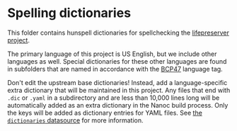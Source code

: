 # Spelling dictionaries

This folder contains hunspell dictionaries for spellchecking the [lifepreserver
project](https://github.com/pentandra/lifepreserver).

The primary language of this project is US English, but we include other
languages as well. Special dictionaries for these other languages are found in
subfolders that are named in accordance with the
[BCP47](https://tools.ietf.org/html/bcp47) language tag.

Don't edit the upstream base dictionaries! Instead, add a language-specific
extra dictionary that will be maintained in this project. Any files that end
with `.dic` or `.yaml` in a subdirectory and are less than 10,000 lines long
will be automatically added as an extra dictionary in the Nanoc build process.
Only the keys will be added as dictionary entries for YAML files. See [the
`dictionaries` datasource](../../lib/data_sources/dictionaries.rb) for more
information.
